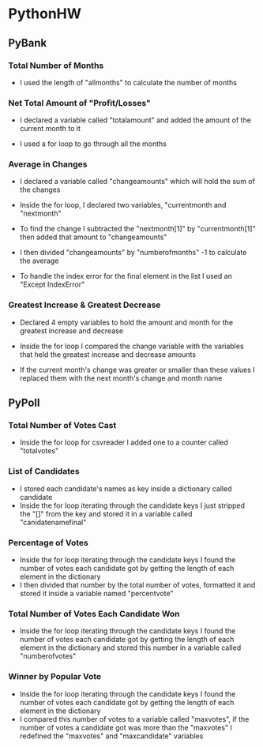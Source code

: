 # PythonHW



## PyBank

### Total Number of Months

* I used the length of "allmonths" to calculate the number of months

###  Net Total Amount of "Profit/Losses" 

* I declared a variable called "totalamount" and added the amount of the current month to it 

* I used a for loop to go through all the months

### Average in Changes

* I declared a variable called "changeamounts" which will hold the sum of the changes

* Inside the for loop, I declared two variables, "currentmonth and "nextmonth"

* To find the change I subtracted the "nextmonth[1]" by  "currentmonth[1]" then added that amount to "changeamounts"

* I then divided "changeamounts" by "numberofmonths" -1 to calculate the average
* To handle the index error for the final element in the list I used an "Except IndexError"

### Greatest Increase & Greatest Decrease

* Declared 4 empty variables to hold the amount and month for the greatest increase and decrease

* Inside the for loop I compared the change variable with the variables that held the greatest increase and decrease amounts

* If the current month's change was greater or smaller than these values I replaced them with the next month's change and month name



## PyPoll

### Total Number of Votes Cast

* Inside the for loop for csvreader I added one to a counter called "totalvotes"

### List of Candidates

* I stored each candidate's names as key inside a dictionary called candidate
* Inside the for loop iterating through the candidate keys I just stripped the "[]" from the key and stored it in a variable called "canidatenamefinal"

### Percentage of Votes

* Inside the for loop iterating through the candidate keys I found the number of votes each candidate got by getting the length of each element in the dictionary
* I then divided that number by the total number of votes, formatted it and stored it inside a variable named "percentvote"

### Total Number of Votes Each Candidate Won

* Inside the for loop iterating through the candidate keys I found the number of votes each candidate got by getting the length of each element in the dictionary and stored this number in a variable called "numberofvotes"

### Winner by Popular Vote

* Inside the for loop iterating through the candidate keys I found the number of votes each candidate got by getting the length of each element in the dictionary
* I compared this number of votes to a variable called "maxvotes", if the number of votes a candidate got was more than the "maxvotes" I redefined the "maxvotes" and "maxcandidate" variables







